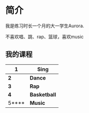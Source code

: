 # 简介

我是练习时长一个月的大一学生Aurora.

不喜欢唱、跳、rap、篮球，喜欢music

## 我的课程

| 1     | Sing           |
| ----- | -------------- |
| **2** | **Dance**      |
| **3** | **Rap**        |
| **4** | **Basketball** |
| 5**** | **Music**      |

